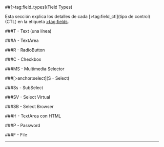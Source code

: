 ##[>tag:field_types](Field Types)

Esta sección explica los detalles de cada [>tag:field_ctl](tipo de control) (CTL) en la etiqueta [>tag:fields](Fields).

###T - Text (una línea)

###A - TextArea

###R - RadioButton

###C - Checkbox

###MS - Multimedia Selector

###[>anchor:select](S - Select)

###Ss - SubSelect

###SV - Select Virtual

###SB - Select Browser

###H - TextArea con HTML

###P - Password

###F - File

- - -



